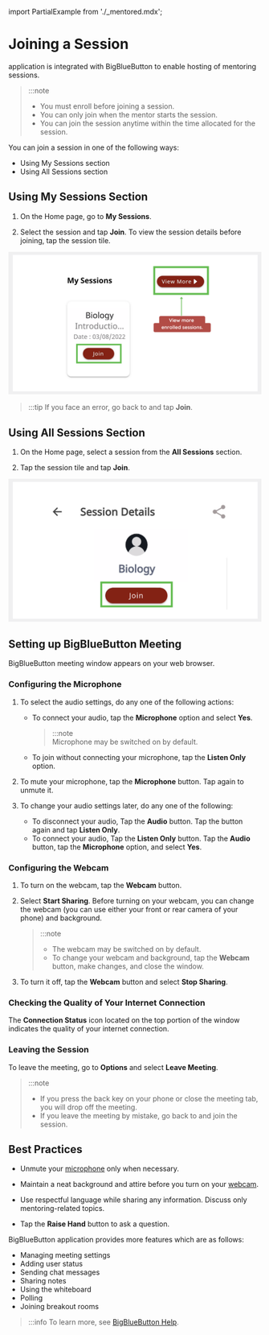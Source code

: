 import PartialExample from './_mentored.mdx';

# Joining a Session

<PartialExample mentored /> application is integrated with BigBlueButton to enable hosting of mentoring sessions.

> :::note  
> * You must enroll before joining a session. 
> * You can only join when the mentor starts the session.
> * You can join the session anytime within the time allocated for the session.

You can join a session in one of the following ways:

* Using My Sessions section
* Using All Sessions section

## Using My Sessions Section
1. On the Home page, go to **My Sessions**.

2. Select the session and tap **Join**. To view the session details before joining, tap the session tile.

  ![](media/mysessions-joinbutton.png)

  >
  >:::tip 
  >If you face an error, go back to <PartialExample mentored /> and tap **Join**.

## Using All Sessions Section
    
1. On the Home page, select a session from the **All Sessions** section. 

2. Tap the session tile and tap **Join**.
  
  ![](media/joinsession.png)


##  Setting up BigBlueButton Meeting
BigBlueButton meeting window appears on your web browser.

### Configuring the Microphone

1.  To select the audio settings, do any one of the following actions:

    * To connect your audio, tap the **Microphone** option and select **Yes**. 

      > :::note  
      > Microphone may be switched on by default.

    * To join without connecting your microphone, tap the **Listen Only** option.

2.	To mute your microphone, tap the **Microphone** button. Tap again to unmute it.

3. To change your audio settings later, do any one of the following:

   * To disconnect your audio, Tap the **Audio** button. Tap the button again and tap **Listen Only**.
   * To connect your audio, Tap the **Listen Only** button. Tap the **Audio** button, tap the **Microphone** option, and select **Yes**.

### Configuring the Webcam 

1. To turn on the webcam, tap the **Webcam** button.

2. Select **Start Sharing**. Before turning on your webcam, you can change the webcam (you can use either your front or rear camera of your phone) and background. 

    > :::note  
    >* The webcam may be switched on by default. 
    >* To change your webcam and background, tap the **Webcam** button, make changes, and close the window.

3. To turn it off, tap the **Webcam** button and select **Stop Sharing**.

### Checking the Quality of Your Internet Connection 

The **Connection Status** icon located on the top portion of the window indicates the quality of your internet connection.

### Leaving the Session

To leave the meeting, go to **Options** and select **Leave Meeting**.

  > :::note  
  > * If you press the back key on your phone or close the meeting tab, you will drop off the meeting.
  > * If you leave the meeting by mistake, go back to <PartialExample mentored /> and join the session.

## Best Practices

- Unmute your [microphone](#configuring-the-microphone) only when necessary.

- Maintain a neat background and attire before you turn on your [webcam](#configuring-the-webcam). 

- Use respectful language while sharing any information. Discuss only mentoring-related topics.

- Tap the **Raise Hand** button to ask a question.

BigBlueButton application provides more features which are as follows:

* Managing meeting settings
* Adding user status
* Sending chat messages
* Sharing notes
* Using the whiteboard
* Polling
* Joining breakout rooms

>:::info
>To learn more, see [BigBlueButton Help](https://bigbluebutton.org/teachers/tutorials/).